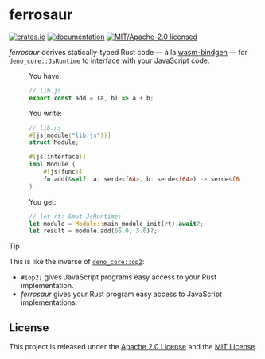 # ferrosaur

[![crates.io](https://img.shields.io/crates/v/ferrosaur?style=flat-square)](https://crates.io/crates/ferrosaur)
[![documentation](https://img.shields.io/github/actions/workflow/status/tonywu6/ferrosaur/docs.yml?event=release&style=flat-square&label=docs)](https://tonywu6.github.io/ferrosaur/)
[![MIT/Apache-2.0 licensed](https://img.shields.io/crates/l/ferrosaur?style=flat-square)](https://github.com/tonywu6/ferrosaur/tree/main/LICENSE-APACHE.md)

_ferrosaur_ derives statically-typed Rust code — à la [wasm-bindgen] — for
[`deno_core::JsRuntime`] to interface with your JavaScript code.

<figure>

You have:

```javascript
// lib.js
export const add = (a, b) => a + b;
```

You write:

```rust
// lib.rs
#[js(module("lib.js"))]
struct Module;

#[js(interface)]
impl Module {
    #[js(func)]
    fn add(&self, a: serde<f64>, b: serde<f64>) -> serde<f64> {}
}
```

You get:

```rust
// let rt: &mut JsRuntime;
let module = Module::main_module_init(rt).await?;
let result = module.add(66.0, 3.0)?;
```

</figure>

> [!TIP]
>
> This is like the inverse of [`deno_core::op2`]:
>
> - `#[op2]` gives JavaScript programs easy access to your Rust implementation.
> - _ferrosaur_ gives your Rust program easy access to JavaScript implementations.

## License

This project is released under the
[Apache 2.0 License](https://github.com/tonywu6/ferrosaur/tree/main/LICENSE-APACHE.md)
and the [MIT License](https://github.com/tonywu6/ferrosaur/tree/main/LICENSE-MIT.md).

<!-- prettier-ignore-start -->

[`deno_core::JsRuntime`]: https://docs.rs/deno_core/latest/deno_core/struct.JsRuntime.html
[`deno_core::op2`]:       https://docs.rs/deno_ops/latest/deno_ops/attr.op2.html
[wasm-bindgen]:           https://github.com/rustwasm/wasm-bindgen#example

<!-- prettier-ignore-end -->
